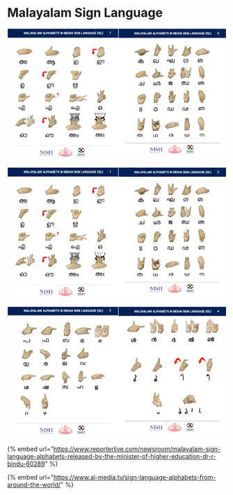 # Malayalam Sign Language

![](../../.gitbook/assets/image%20%28116%29.png)

![](../../.gitbook/assets/image%20%28117%29.png)

![](../../.gitbook/assets/image%20%28118%29.png)

{% embed url="https://www.reporterlive.com/newsroom/malayalam-sign-language-alphabets-released-by-the-minister-of-higher-education-dr-r-bindu-60289" %}

{% embed url="https://www.ai-media.tv/sign-language-alphabets-from-around-the-world/" %}



